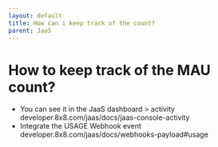 ```yaml
---
layout: default
title: How can i keep track of the count?
parent: JaaS
---
```


# How to keep track of the MAU count?

* You can see it in the JaaS dashboard > activity developer.8x8.com/jaas/docs/jaas-console-activity
* Integrate the USAGE Webhook event developer.8x8.com/jaas/docs/webhooks-payload#usage

